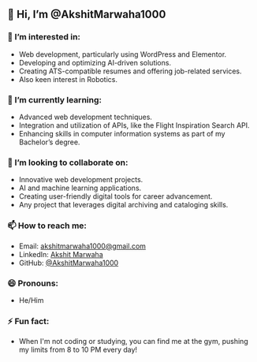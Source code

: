 ## 👋 Hi, I’m @AkshitMarwaha1000

### 👀 I’m interested in:
- Web development, particularly using WordPress and Elementor.
- Developing and optimizing AI-driven solutions.
- Creating ATS-compatible resumes and offering job-related services.
- Also keen interest in Robotics.

### 🌱 I’m currently learning:
- Advanced web development techniques.
- Integration and utilization of APIs, like the Flight Inspiration Search API.
- Enhancing skills in computer information systems as part of my Bachelor’s degree.

### 💞️ I’m looking to collaborate on:
- Innovative web development projects.
- AI and machine learning applications.
- Creating user-friendly digital tools for career advancement.
- Any project that leverages digital archiving and cataloging skills.

### 📫 How to reach me:
- Email: akshitmarwaha1000@gmail.com
- LinkedIn: [Akshit Marwaha](https://www.linkedin.com/in/akshitmarwaha/)
- GitHub: [@AkshitMarwaha1000](https://github.com/AkshitMarwaha1000)

### 😄 Pronouns: 
- He/Him

### ⚡ Fun fact: 
- When I'm not coding or studying, you can find me at the gym, pushing my limits from 8 to 10 PM every day!
